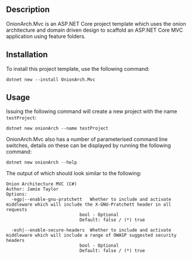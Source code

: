 ## Description

OnionArch.Mvc is an ASP.NET Core project template which uses the onion architecture and domain driven design to scaffold an ASP.NET Core MVC application using feature folders.

## Installation

To install this project template, use the following command:

    dotnet new --install OnionArch.Mvc

## Usage

Issuing the following command will create a new project with the name `testProject`:

    dotnet new onionArch --name testProject

OnionArch.Mvc also has a number of parameterised command line switches, details on these can be displayed by running the following command:

    dotnet new onionArch --help

The output of which should look similar to the following:

    Onion Architecture MVC (C#)
    Author: Jamie Taylor
    Options:                                                                                                                                 
      -egp|--enable-gnu-pratchett   Whether to include and activate middleware which will include the X-GNU-Pratchett header in all requests 
                                bool - Optional                                                                                          
                                Default: false / (*) true                                                                                

      -esh|--enable-secure-headers  Whether to include and activate middleware which will include a range of OWASP suggested security headers
                                bool - Optional                                                                                          
                                Default: false / (*) true  